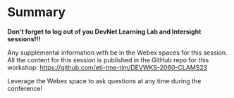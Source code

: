 # Summary

**Don't forget to log out of you DevNet Learning Lab and Intersight sessions!!!**

Any supplemental information with be in the Webex spaces for this session. All the content for this session is published in the GitHub repo for this workshop: https://github.com/eti-tme-tim/DEVWKS-2060-CLAMS23

Leverage the Webex space to ask questions at any time during the conference!

